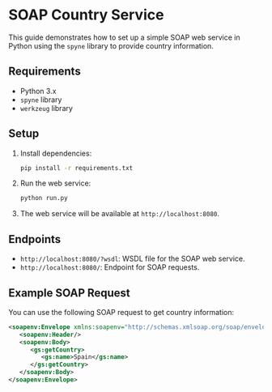 # SOAP Country Service

This guide demonstrates how to set up a simple SOAP web service in Python using the `spyne` library to provide country information.

## Requirements

- Python 3.x
- `spyne` library
- `werkzeug` library

## Setup

1. Install dependencies:
    ```sh
    pip install -r requirements.txt
    ```

2. Run the web service:
    ```sh
    python run.py
    ```

3. The web service will be available at `http://localhost:8080`.

## Endpoints

- `http://localhost:8080/?wsdl`: WSDL file for the SOAP web service.
- `http://localhost:8080/`: Endpoint for SOAP requests.

## Example SOAP Request

You can use the following SOAP request to get country information:

```xml
<soapenv:Envelope xmlns:soapenv="http://schemas.xmlsoap.org/soap/envelope/" xmlns:gs="http://spyne.examples.country">
   <soapenv:Header/>
   <soapenv:Body>
      <gs:getCountry>
         <gs:name>Spain</gs:name>
      </gs:getCountry>
   </soapenv:Body>
</soapenv:Envelope>
